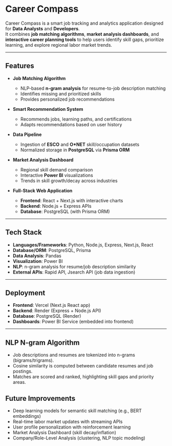 # Career Compass

Career Compass is a smart job tracking and analytics application designed for **Data Analysts** and **Developers**.  
It combines **job matching algorithms**, **market analysis dashboards**, and **interactive career planning tools** to help users identify skill gaps, prioritize learning, and explore regional labor market trends.

---

## Features

- **Job Matching Algorithm**  
  - NLP-based **n-gram analysis** for resume-to-job description matching  
  - Identifies missing and prioritized skills  
  - Provides personalized job recommendations  

- **Smart Recommendation System**  
  - Recommends jobs, learning paths, and certifications  
  - Adapts recommendations based on user history  

- **Data Pipeline**  
  - Ingestion of **ESCO** and **O\*NET** skill/occupation datasets  
  - Normalized storage in **PostgreSQL** via **Prisma ORM**  

- **Market Analysis Dashboard**  
  - Regional skill demand comparison  
  - Interactive **Power BI** visualizations  
  - Trends in skill growth/decay across industries  

- **Full-Stack Web Application**  
  - **Frontend**: React + Next.js with interactive charts  
  - **Backend**: Node.js + Express APIs  
  - **Database**: PostgreSQL (with Prisma ORM)  

---

## Tech Stack

- **Languages/Frameworks**: Python, Node.js, Express, Next.js, React  
- **Database/ORM**: PostgreSQL, Prisma  
- **Data Analysis**: Pandas
- **Visualization**: Power BI
- **NLP**: n-gram analysis for resume/job description similarity  
- **External APIs**: Rapid API, Jsearch API (job data ingestion)  

---
        
## Deployment
- **Frontend**: Vercel (Next.js React app)
- **Backend**: Render (Express + Node.js API)
- **Database**: PostgreSQL (Render)
- **Dashboards**: Power BI Service (embedded into frontend)

---

## NLP N-gram Algorithm
- Job descriptions and resumes are tokenized into n-grams (bigrams/trigrams).
-  Cosine similarity is computed between candidate resumes and job postings.
-  Matches are scored and ranked, highlighting skill gaps and priority areas.

## Future Improvements
- Deep learning models for semantic skill matching (e.g., BERT embeddings)
- Real-time labor market updates with streaming APIs
- User profile personalization with reinforcement learning
- Market Analysis Dashboard (skill decay/inflation)
- Company/Role-Level Analysis (clustering, NLP topic modeling) 
        


        


        
